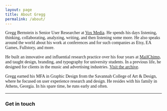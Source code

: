 ```yaml
---
layout: page
title: About Gregg
permalink: /about/
---
```

<span style="font-family:karla">
Gregg Bernstein is Senior User Researcher at <a href="http://www.voxmedia.com">Vox Media</a>. He spends his days listening, thinking, collaborating, analyzing, writing, and then listening some more. He also speaks around the world about his work at conferences and for such companies as Etsy, EA Games, Fullstory, and more.
</span>
<p>
<span style="font-family:karla">
He built an innovative and influential research practice over his four years at <a href="http://www.mailchimp.com">MailChimp</a>, and taught design, branding, and typography for university students. In a previous life, he designed for clients in the music and advertising industries. <a href="../archive">Visit the archive</a>.
</span>
<p>
<span style="font-family:karla">Gregg earned his MFA in Graphic Design from the Savannah College of Art &amp; Design, where he focused on user experience research and design. He resides with his family in Athens, Georgia. In his spare time, he runs early and often.
</span>
<hr style="width: 100%">
<h3>Get in touch</h3>
<div id="wufoo-zu5w0iz0btii2p"></div>
<script type="text/javascript">var zu5w0iz0btii2p;(function(d, t) {
var s = d.createElement(t), options = {
'userName':'greggcorp',
'formHash':'zu5w0iz0btii2p',
'autoResize':true,
'height':'517',
'async':true,
'host':'wufoo.com',
'header':'hide',
'ssl':true};
s.src = ('https:' == d.location.protocol ? 'https://' : 'http://') + 'www.wufoo.com/scripts/embed/form.js';
s.onload = s.onreadystatechange = function() {
var rs = this.readyState; if (rs) if (rs != 'complete') if (rs != 'loaded') return;
try { zu5w0iz0btii2p = new WufooForm();zu5w0iz0btii2p.initialize(options);zu5w0iz0btii2p.display(); } catch (e) {}};
var scr = d.getElementsByTagName(t)[0], par = scr.parentNode; par.insertBefore(s, scr);
})(document, 'script');</script>
